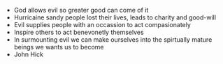 - God allows evil so greater good can come of it
- Hurricaine sandy people lost their lives, leads to charity and good-will 
- Evil supplies people with an occassion to act compasionately
- Inspire others to act benevonetly themselves
- In surmounting evil we can make ourselves into the spirtually mature beings we wants us to become
- John Hick
